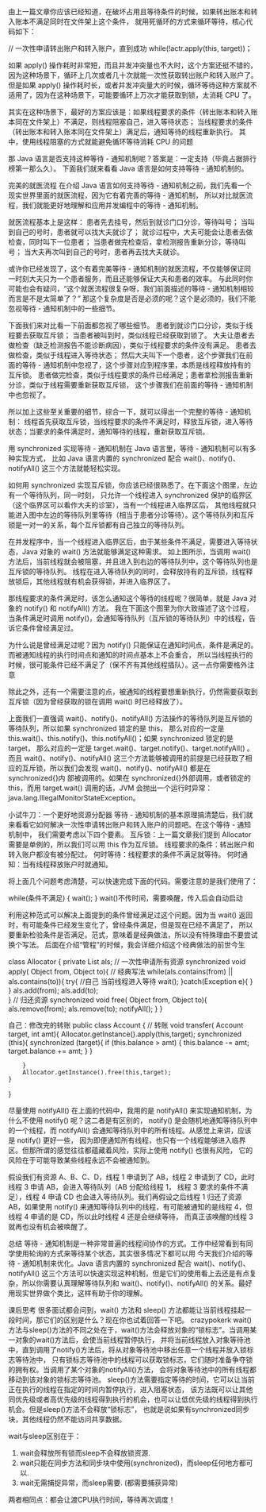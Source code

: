 由上一篇文章你应该已经知道，在破坏占用且等待条件的时候，如果转出账本和转入账本不满足同时在文件架上这个条件，
就用死循环的方式来循环等待，核心代码如下：

// 一次性申请转出账户和转入账户，直到成功
while(!actr.apply(this, target))；

如果 apply() 操作耗时非常短，而且并发冲突量也不大时，这个方案还挺不错的，因为这种场景下，循环上几次或者几十次就能一次性获取转出账户和转入账户了。
但是如果 apply() 操作耗时长，或者并发冲突量大的时候，循环等待这种方案就不适用了，因为在这种场景下，可能要循环上万次才能获取到锁，太消耗 CPU 了。

其实在这种场景下，最好的方案应该是：如果线程要求的条件（转出账本和转入账本同在文件架上）不满足，则线程阻塞自己，进入等待状态；
当线程要求的条件（转出账本和转入账本同在文件架上）满足后，通知等待的线程重新执行。
其中，使用线程阻塞的方式就能避免循环等待消耗 CPU 的问题

那 Java 语言是否支持这种等待 - 通知机制呢？答案是：一定支持（毕竟占据排行榜第一那么久）。
下面我们就来看看 Java 语言是如何支持等待 - 通知机制的。

完美的就医流程
在介绍 Java 语言如何支持等待 - 通知机制之前，我们先看一个现实世界里面的就医流程，因为它有着完善的等待 - 通知机制，
所以对比就医流程，我们就能更好地理解和应用并发编程中的等待 - 通知机制。

就医流程基本上是这样：
患者先去挂号，然后到就诊门口分诊，等待叫号；
当叫到自己的号时，患者就可以找大夫就诊了；
就诊过程中，大夫可能会让患者去做检查，同时叫下一位患者；
当患者做完检查后，拿检测报告重新分诊，等待叫号；
当大夫再次叫到自己的号时，患者再去找大夫就诊。

或许你已经发现了，这个有着完美等待 - 通知机制的就医流程，不仅能够保证同一时刻大夫只为一个患者服务，而且还能够保证大夫和患者的效率。
与此同时你可能也会有疑问，“这个就医流程很复杂呀，我们前面描述的等待 - 通知机制相较而言是不是太简单了？”
那这个复杂度是否是必须的呢？这个是必须的，我们不能忽视等待 - 通知机制中的一些细节。

下面我们来对比看一下前面都忽视了哪些细节。
患者到就诊门口分诊，类似于线程要去获取互斥锁；
当患者被叫到时，类似线程已经获取到锁了。
大夫让患者去做检查（缺乏检测报告不能诊断病因），类似于线程要求的条件没有满足。
患者去做检查，类似于线程进入等待状态；
然后大夫叫下一个患者，这个步骤我们在前面的等待 - 通知机制中忽视了，这个步骤对应到程序里，本质是线程释放持有的互斥锁。
患者做完检查，类似于线程要求的条件已经满足；患者拿检测报告重新分诊，类似于线程需要重新获取互斥锁，
  这个步骤我们在前面的等待 - 通知机制中也忽视了。
  
  
所以加上这些至关重要的细节，综合一下，就可以得出一个完整的等待 - 通知机制：
线程首先获取互斥锁，当线程要求的条件不满足时，释放互斥锁，进入等待状态；当要求的条件满足时，通知等待的线程，重新获取互斥锁。


用 synchronized 实现等待 - 通知机制在 Java 语言里，等待 - 通知机制可以有多种实现方式，
比如 Java 语言内置的 synchronized 配合 wait()、notify()、notifyAll() 这三个方法就能轻松实现。  

如何用 synchronized 实现互斥锁，你应该已经很熟悉了。在下面这个图里，左边有一个等待队列，同一时刻，
只允许一个线程进入 synchronized 保护的临界区（这个临界区可以看作大夫的诊室），当有一个线程进入临界区后，
其他线程就只能进入图中左边的等待队列里等待（相当于患者分诊等待）。这个等待队列和互斥锁是一对一的关系，每个互斥锁都有自己独立的等待队列。

在并发程序中，当一个线程进入临界区后，由于某些条件不满足，需要进入等待状态，Java 对象的 wait() 方法就能够满足这种需求。
如上图所示，当调用 wait() 方法后，当前线程就会被阻塞，并且进入到右边的等待队列中，这个等待队列也是互斥锁的等待队列。 
线程在进入等待队列的同时，会释放持有的互斥锁，线程释放锁后，其他线程就有机会获得锁，并进入临界区了。

那线程要求的条件满足时，该怎么通知这个等待的线程呢？很简单，就是 Java 对象的 notify() 和 notifyAll() 方法。
我在下面这个图里为你大致描述了这个过程，当条件满足时调用 notify()，会通知等待队列（互斥锁的等待队列）中的线程，告诉它条件曾经满足过。

为什么说是曾经满足过呢？因为 notify() 只能保证在通知时间点，条件是满足的。而被通知线程的执行时间点和通知的时间点基本上不会重合，
所以当线程执行的时候，很可能条件已经不满足了（保不齐有其他线程插队）。这一点你需要格外注意

除此之外，还有一个需要注意的点，被通知的线程要想重新执行，仍然需要获取到互斥锁（因为曾经获取的锁在调用 wait() 时已经释放了）。

上面我们一直强调 wait()、notify()、notifyAll() 方法操作的等待队列是互斥锁的等待队列，所以如果 synchronized 锁定的是 this，
那么对应的一定是 this.wait()、this.notify()、this.notifyAll()；如果 synchronized 锁定的是 target，
那么对应的一定是 target.wait()、target.notify()、target.notifyAll() 。而且 wait()、notify()、notifyAll() 
这三个方法能够被调用的前提是已经获取了相应的互斥锁，所以我们会发现 wait()、notify()、notifyAll() 都是在 synchronized{}内
部被调用的。如果在 synchronized{}外部调用，或者锁定的 this，而用 target.wait() 调用的话，JVM 会抛出一个运行时异常：
java.lang.IllegalMonitorStateException。

小试牛刀：一个更好地资源分配器
等待 - 通知机制的基本原理搞清楚后，我们就来看看它如何解决一次性申请转出账户和转入账户的问题吧。在这个等待 - 通知机制中，
我们需要考虑以下四个要素。
互斥锁：上一篇文章我们提到 Allocator 需要是单例的，所以我们可以用 this 作为互斥锁。
线程要求的条件：转出账户和转入账户都没有被分配过。
何时等待：线程要求的条件不满足就等待。
何时通知：当有线程释放账户时就通知。


将上面几个问题考虑清楚，可以快速完成下面的代码。需要注意的是我们使用了：
  
  while(条件不满足) {
    wait();
  }
wait()不传时间，需要唤醒，传入后会自动启动  
  
利用这种范式可以解决上面提到的条件曾经满足过这个问题。因为当 wait() 返回时，有可能条件已经发生变化了，曾经条件满足，但是现在已经不满足了，
所以要重新检验条件是否满足。范式，意味着是经典做法，所以没有特殊理由不要尝试换个写法。
后面在介绍“管程”的时候，我会详细介绍这个经典做法的前世今生  


class Allocator {
  private List<Object> als;
  // 一次性申请所有资源
  synchronized void apply(
    Object from, Object to){
    // 经典写法
    while(als.contains(from) ||
         als.contains(to)){
      try{
        //自己 当前线程进入等待
        wait();
      }catch(Exception e){
      }   
    } 
    als.add(from);
    als.add(to);  
  }
  // 归还资源
  synchronized void free(
    Object from, Object to){
    als.remove(from);
    als.remove(to);
    notifyAll();
  }
}

自己：修改完的转账
public class Account {
    // 转账
    void transfer(
            Account target, int amt){
        Allocator.getInstance().apply(this,target);
        synchronized (this){
            synchronized (target){
                if (this.balance > amt) {
                    this.balance -= amt;
                    target.balance += amt;
                }
            }

        }
        Allocator.getInstance().free(this,target);
    }
}



尽量使用 notifyAll()
在上面的代码中，我用的是 notifyAll() 来实现通知机制，为什么不使用 notify() 呢？这二者是有区别的，
notify() 是会随机地通知等待队列中的一个线程，而 notifyAll() 会通知等待队列中的所有线程。从感觉上来讲，应该是 notify() 更好一些，
因为即便通知所有线程，也只有一个线程能够进入临界区。但那所谓的感觉往往都蕴藏着风险，实际上使用 notify() 也很有风险，
它的风险在于可能导致某些线程永远不会被通知到。

假设我们有资源 A、B、C、D，线程 1 申请到了 AB，线程 2 申请到了 CD，此时线程 3 申请 AB，会进入等待队列（AB 分配给线程 1，
线程 3 要求的条件不满足），线程 4 申请 CD 也会进入等待队列。我们再假设之后线程 1 归还了资源 AB，如果使用 notify()
 来通知等待队列中的线程，有可能被通知的是线程 4，但线程 4 申请的是 CD，所以此时线程 4 还是会继续等待，
 而真正该唤醒的线程 3 就再也没有机会被唤醒了。
 
 总结
 等待 - 通知机制是一种非常普遍的线程间协作的方式。工作中经常看到有同学使用轮询的方式来等待某个状态，其实很多情况下都可以用
 今天我们介绍的等待 - 通知机制来优化。Java 语言内置的 synchronized 配合 wait()、notify()、notifyAll() 
 这三个方法可以快速实现这种机制，但是它们的使用看上去还是有点复杂，所以你需要认真理解等待队列和 wait()、notify()、notifyAll() 
 的关系。最好用现实世界做个类比，这样有助于你的理解。
 
 
 课后思考
 很多面试都会问到，wait() 方法和 sleep() 方法都能让当前线程挂起一段时间，那它们的区别是什么？现在你也试着回答一下吧。
 crazypokerk
 wait()方法与sleep()方法的不同之处在于，wait()方法会释放对象的“锁标志”。当调用某一对象的wait()方法后，会使当前线程暂停执行，
    并将当前线程放入对象等待池中，直到调用了notify()方法后，将从对象等待池中移出任意一个线程并放入锁标志等待池中，
    只有锁标志等待池中的线程可以获取锁标志，它们随时准备争夺锁的拥有权。当调用了某个对象的notifyAll()方法，
    会将对象等待池中的所有线程都移动到该对象的锁标志等待池。
 sleep()方法需要指定等待的时间，它可以让当前正在执行的线程在指定的时间内暂停执行，进入阻塞状态，
   该方法既可以让其他同优先级或者高优先级的线程得到执行的机会，也可以让低优先级的线程得到执行机会。但是sleep()方法不会释放“锁标志”，
   也就是说如果有synchronized同步块，其他线程仍然不能访问共享数据。
 
   
   
 wait与sleep区别在于：
 1. wait会释放所有锁而sleep不会释放锁资源.
 2. wait只能在同步方法和同步块中使用(synchronized)，而sleep任何地方都可以.
 3. wait无需捕捉异常，而sleep需要. (都需要捕获异常)
 
 两者相同点：都会让渡CPU执行时间，等待再次调度！  